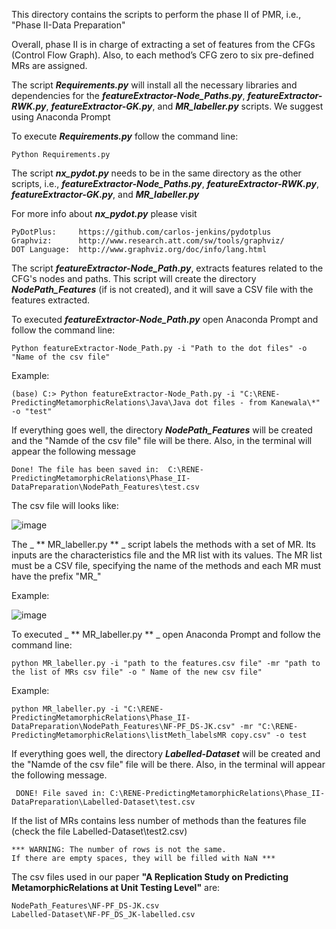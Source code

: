 This directory contains the scripts to perform the phase II of PMR, i.e., "Phase II-Data Preparation" 

Overall, phase II is in charge of extracting a set of features from the CFGs (Control Flow Graph). Also, to each method’s CFG zero to six pre-defined MRs are assigned.

The script _**Requirements.py**_ will install all the necessary libraries and dependencies for the  _**featureExtractor-Node_Paths.py**_, _**featureExtractor-RWK.py**_, _**featureExtractor-GK.py**_, and _**MR_labeller.py**_ scripts. We suggest using Anaconda Prompt

To execute _**Requirements.py**_ follow the command line:
	
	Python Requirements.py

The script **_nx_pydot.py_** needs to be in the same directory as the other scripts, i.e., _**featureExtractor-Node_Paths.py**_, _**featureExtractor-RWK.py**_, _**featureExtractor-GK.py**_, and _**MR_labeller.py**_

For more info about **_nx_pydot.py_** please visit

	PyDotPlus:     https://github.com/carlos-jenkins/pydotplus
	Graphviz:      http://www.research.att.com/sw/tools/graphviz/
	DOT Language:  http://www.graphviz.org/doc/info/lang.html


The script _**featureExtractor-Node_Path.py**_, extracts features related to the CFG's nodes and paths. This script will create the directory _**NodePath_Features**_ (if is not created), and it will save a CSV file with the features extracted.   

To executed _**featureExtractor-Node_Path.py**_ open Anaconda Prompt and follow the command line:

	Python featureExtractor-Node_Path.py -i "Path to the dot files" -o "Name of the csv file"

Example:

	(base) C:> Python featureExtractor-Node_Path.py -i "C:\RENE-PredictingMetamorphicRelations\Java\Java dot files - from Kanewala\*" -o "test"

If everything goes well, the directory _**NodePath_Features**_ will be created and the "Namde of the csv file" file will be there. Also, in the terminal will appear the following message

 	Done! The file has been saved in:  C:\RENE-PredictingMetamorphicRelations\Phase_II-DataPreparation\NodePath_Features\test.csv 

The csv file will looks like:

![image](https://user-images.githubusercontent.com/42596938/137895252-1a87eeac-555e-4180-8a8a-7ee749e36626.png)

The _ ** MR_labeller.py ** _ script labels the methods with a set of MR. Its inputs are the characteristics file and the MR list with its values.
The MR list must be a CSV file, specifying the name of the methods and each MR must have the prefix "MR_"

Example:

![image](https://user-images.githubusercontent.com/42596938/137913149-5775901c-0184-496e-857d-51e0b8c3bec4.png)

To executed _ ** MR_labeller.py ** _ open Anaconda Prompt and  follow the command line:

	python MR_labeller.py -i "path to the features.csv file" -mr "path to the list of MRs csv file" -o " Name of the new csv file"
	

Example:

	python MR_labeller.py -i "C:\RENE-PredictingMetamorphicRelations\Phase_II-DataPreparation\NodePath_Features\NF-PF_DS-JK.csv" -mr "C:\RENE-PredictingMetamorphicRelations\listMeth_labelsMR copy.csv" -o test

If everything goes well, the directory _**Labelled-Dataset**_ will be created and the "Namde of the csv file" file will be there. Also, in the terminal will appear the following message.

	 DONE! File saved in: C:\RENE-PredictingMetamorphicRelations\Phase_II-DataPreparation\Labelled-Dataset\test.csv 

If the list of MRs contains less number of methods than the features file (check the file Labelled-Dataset\test2.csv)

	*** WARNING: The number of rows is not the same. 
	If there are empty spaces, they will be filled with NaN *** 

 The csv files used in our paper **"A Replication Study on Predicting MetamorphicRelations at Unit Testing Level"** are:
 	
	NodePath_Features\NF-PF_DS-JK.csv
	Labelled-Dataset\NF-PF_DS_JK-labelled.csv
	
	
